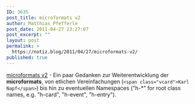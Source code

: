 ```yaml
---
ID: 3635
post_title: microformats v2
author: Matthias Pfefferle
post_date: 2011-04-27 23:27:07
post_excerpt: ""
layout: post
permalink: >
  https://notiz.blog/2011/04/27/microformats-v2/
published: true
---
```

<a href='http://microformats.org/wiki/microformats-2'>microformats v2</a> - Ein paar Gedanken zur Weiterentwicklung der <strong>microformats</strong>, von etlichen Vereinfachungen (<code>&lt;span class="vcard"&gt;Karl Napf&lt;/span&gt;</code>) bis hin zu eventuellen Namespaces ("h-*" for root class names, e.g. "h-card", "h-event", "h-entry").